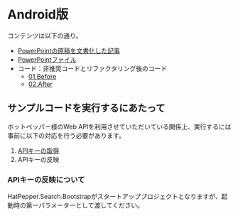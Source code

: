 # Android版

コンテンツは以下の通り。

- [PowerPointの原稿を文書化した記事](https://zenn.dev/nuits_jp/articles/2025-04-30-easiest-clean-architecture)
- [PowerPointファイル](https://raw.githubusercontent.com/nuitsjp/Easiest-Clean-Architecture/master/Android/Easiest-Clean-Architecture-for-Android.pptx)
- コード：非推奨コードとリファクタリング後のコード
    - [01.Before](01.Before)
    - [02.After](02.After)

## サンプルコードを実行するにあたって

ホットペッパー様のWeb APIを利用させていただいている関係上、実行するには事前に以下の対応を行う必要があります。

1. [APIキーの取得](https://webservice.recruit.co.jp/register/index.html)
2. APIキーの反映

### APIキーの反映について

HatPepper.Search.Bootstrapがスタートアッププロジェクトとなりますが、起動時の第一パラメーターとして渡してください。
